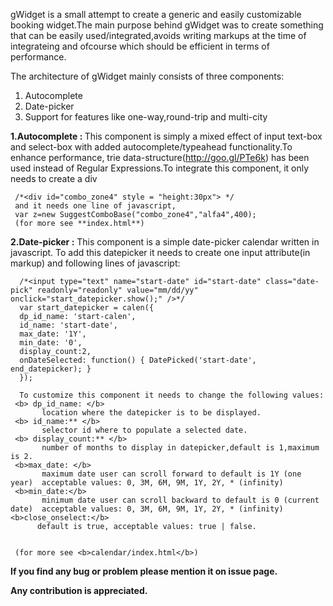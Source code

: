 gWidget is a small attempt to create a generic and easily customizable booking widget.The main purpose behind gWidget was to create something that can be easily used/integrated,avoids writing markups at the time of integrateing and ofcourse which should be efficient in terms of performance.

The architecture of gWidget mainly consists of three components:
   1. Autocomplete
   2. Date-picker
   3. Support for features like one-way,round-trip and multi-city

<b>1.Autocomplete : </b>
     This component is simply a mixed effect of input text-box and select-box with added autocomplete/typeahead functionality.To enhance performance, trie data-structure(http://goo.gl/PTe6k) has been used instead of Regular Expressions.To integrate this component, it only needs to create a div
     
     /*<div id="combo_zone4" style = "height:30px"> */
     and it needs one line of javascript,
     var z=new SuggestComboBase("combo_zone4","alfa4",400);
     (for more see **index.html**)


<b>2.Date-picker :</b>
      This component is a simple date-picker calendar written in javascript. To add this datepicker it needs to create one input attribute(in markup) and following lines of javascript:
      
      /*<input type="text" name="start-date" id="start-date" class="date-pick" readonly="readonly" value="mm/dd/yy" onclick="start_datepicker.show();" />*/
      var start_datepicker = calen({
      dp_id_name: 'start-calen',     
      id_name: 'start-date',                
      max_date: '1Y',
      min_date: '0',
      display_count:2,
      onDateSelected: function() { DatePicked('start-date', end_datepicker); }
      });
      
      To customize this component it needs to change the following values:
     <b> dp_id_name: </b>
           location where the datepicker is to be displayed.
     <b> id_name:** </b>
           selector id where to populate a selected date.
     <b> display_count:** </b>
           number of months to display in datepicker,default is 1,maximum is 2.
     <b>max_date: </b>
           maximum date user can scroll forward to default is 1Y (one year)  acceptable values: 0, 3M, 6M, 9M, 1Y, 2Y, * (infinity)
     <b>min_date:</b>
           minimum date user can scroll backward to default is 0 (current date)  acceptable values: 0, 3M, 6M, 9M, 1Y, 2Y, * (infinity)
    <b>close_onselect:</b>
          default is true, acceptable values: true | false.
    
    
     (for more see <b>calendar/index.html</b>)

**If you find any bug or problem please mention it on issue page.**


**Any contribution is appreciated.**
